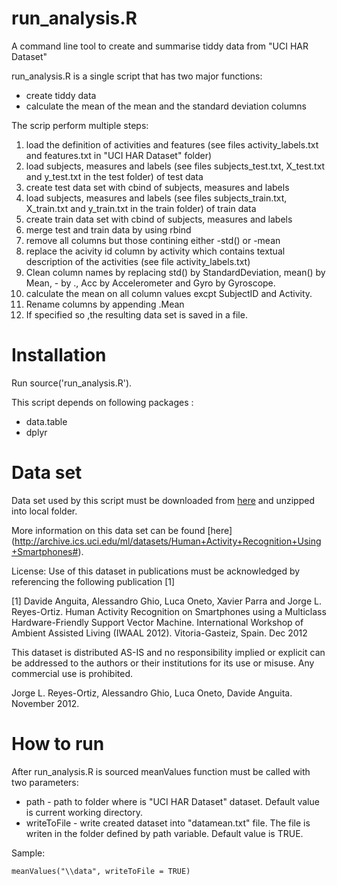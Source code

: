 # run_analysis.R

A command line tool to create and summarise tiddy data from "UCI HAR Dataset" 

run_analysis.R is a single script that has two major functions:

* create tiddy data
* calculate the mean of the mean and the standard deviation columns

The scrip perform multiple steps:

1. load the definition of activities and features (see files activity_labels.txt and features.txt in "UCI HAR Dataset" folder)
2. load subjects, measures and labels (see files subjects_test.txt, X_test.txt and y_test.txt in the test folder) of test data 
3. create test data set with cbind of subjects, measures and labels
4. load subjects, measures and labels (see files subjects_train.txt, X_train.txt and y_train.txt in the train folder) of train data 
5. create train data set with cbind of subjects, measures and labels
6. merge test and train data by using rbind
7. remove all columns but those contining either -std() or -mean
8. replace the acivity id column by activity which contains textual description of the activities (see file activity_labels.txt)
9. Clean column names by replacing std() by StandardDeviation, mean() by Mean, - by ., Acc by Accelerometer and Gyro by Gyroscope.
10. calculate the mean on all column values excpt SubjectID and Activity.
11. Rename columns by appending .Mean
12. If specified so ,the resulting data set is saved in a file.

# Installation

Run source('run_analysis.R').

This script depends on following packages :
- data.table
- dplyr

# Data set

Data set used by this script must be downloaded from [here](https://d396qusza40orc.cloudfront.net/getdata%2Fprojectfiles%2FUCI%20HAR%20Dataset.zip ) and unzipped into local folder.

More information on this data set can be found [here] (http://archive.ics.uci.edu/ml/datasets/Human+Activity+Recognition+Using+Smartphones#).

License:
Use of this dataset in publications must be acknowledged by referencing the following publication [1] 

[1] Davide Anguita, Alessandro Ghio, Luca Oneto, Xavier Parra and Jorge L. Reyes-Ortiz. Human Activity Recognition on Smartphones using a Multiclass Hardware-Friendly Support Vector Machine. International Workshop of Ambient Assisted Living (IWAAL 2012). Vitoria-Gasteiz, Spain. Dec 2012

This dataset is distributed AS-IS and no responsibility implied or explicit can be addressed to the authors or their institutions for its use or misuse. Any commercial use is prohibited.

Jorge L. Reyes-Ortiz, Alessandro Ghio, Luca Oneto, Davide Anguita. November 2012.

# How to run

After run_analysis.R is sourced meanValues function must be called with two parameters:
- path - path to folder where is "UCI HAR Dataset" dataset. Default value is current working directory.
- writeToFile - write created dataset into "datamean.txt" file. The file is writen in the folder defined by path variable. Default value is TRUE.

Sample: 
```{r}
meanValues("\\data", writeToFile = TRUE)

